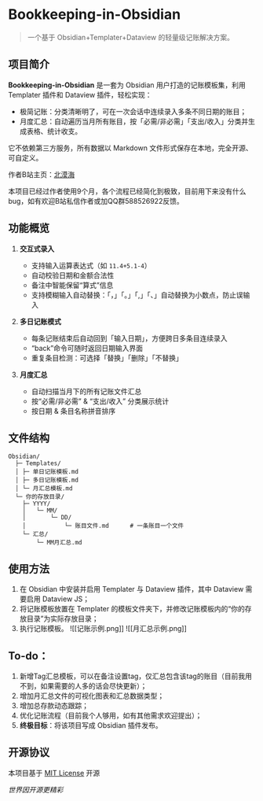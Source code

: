 # Bookkeeping-in-Obsidian
> 一个基于 Obsidian+Templater+Dataview 的轻量级记账解决方案。

## 项目简介
**Bookkeeping-in-Obsidian** 是一套为 Obsidian 用户打造的记账模板集，利用 Templater 插件和 Dataview 插件，轻松实现：
- 极简记账：分类清晰明了，可在一次会话中连续录入多条不同日期的账目；
- 月度汇总：自动遍历当月所有账目，按「必需/非必需」「支出/收入」分类并生成表格、统计收支。

它不依赖第三方服务，所有数据以 Markdown 文件形式保存在本地，完全开源、可自定义。

作者B站主页：[北漠海](https://space.bilibili.com/1065768987) 

本项目已经过作者使用9个月，各个流程已经简化到极致，目前用下来没有什么bug，如有欢迎B站私信作者或加QQ群588526922反馈。
## 功能概览
1. **交互式录入**
   - 支持输入运算表达式（如 `11.4+5.1-4`）
   - 自动校验日期和金额合法性
   - 备注中智能保留“算式”信息
   - 支持模糊输入自动替换：「，」「。」「,」「、」自动替换为小数点，防止误输入

2. **多日记账模式**
   - 每条记账结束后自动回到「输入日期」，方便跨日多条目连续录入
   - “back”命令可随时返回日期输入界面
   - 重复条目检测：可选择「替换」「删除」「不替换」

3. **月度汇总**  
   - 自动扫描当月下的所有记账文件汇总
   - 按“必需/非必需” & “支出/收入” 分类展示统计
   - 按日期 & 条目名称拼音排序
## 文件结构
```text
Obsidian/
  ├─ Templates/
  │	├─ 单日记账模板.md
  │	├─ 多日记账模板.md
  │	└─ 月汇总模板.md
  └─ 你的存放目录/
  	├─ YYYY/
  	│	└─ MM/
  	│    	└─ DD/
  	│    		└─ 账目文件.md      # 一条账目一个文件
  	└─ 汇总/
  		└─ MM月汇总.md
```
## 使用方法
1. 在 Obsidian 中安装并启用 Templater 与 Dataview 插件，其中 Dataview 需要启用 Dataview JS；
2. 将记账模板放置在 Templater 的模板文件夹下，并修改记账模板内的“你的存放目录”为实际存放目录；
3. 执行记账模板。
![[记账示例.png]]
![[月汇总示例.png]]
## To-do：
1. 新增Tag汇总模板，可以在备注设置tag，仅汇总包含该tag的账目（目前我用不到，如果需要的人多的话会尽快更新）；
2. 增加月汇总文件的可视化图表和汇总数据类型；
3. 增加总存款动态跟踪；
4. 优化记账流程（目前我个人够用，如有其他需求欢迎提出）；
5. **终极目标**：将该项目写成 Obsidian 插件发布。
## 开源协议
本项目基于 [MIT License](https://github.com/beimohai/Bookkeeping-in-Obsidian/blob/main/LICENSE) 开源

_世界因开源更精彩_